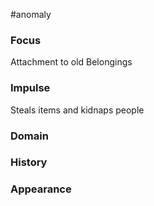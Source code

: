 #anomaly

### Focus
Attachment to old Belongings

### Impulse
Steals items and kidnaps people 

### Domain

### History

### Appearance

